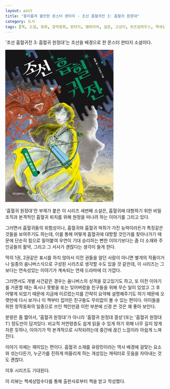 ```yaml
---
layout: post
title: "흥미롭게 볼만한 몬스터 판타지 - 조선 흡혈귀전 3: 흡혈귀 원정대"
category: 도서
tags: [책, 소설, 동화, 창작동화, 판타지, 뱀파이어, 설흔, 고상미, 위즈덤하우스, 책세상맘수다, 서평]
---
```


'조선 흡혈귀전 3: 흡혈귀 원정대'는
조선을 배경으로 한 몬스터 판타지 소설이다.

![표지](/images/joseon-vampire-3-vampire-expedition-book-h480.jpg)

'흡혈귀 원정대'란 부제가 붙은 이 시리즈 세번째 소설은,
흡혈귀에 대항하기 위한 비밀조직과
본격적인 흡혈귀 퇴치를 위해 원정을 떠나려 하는 이야기를 그리고 있다.

그러면서 흡혈귀들의 위험성이나,
흡혈귀와 흡혈귀 박쥐가 가진 능력이라든가 특징같은 것들을 보여주기도 하는데,
이를 통해 어떻게 흡혈귀에 대항할 것인가를 찾아나가기 때문에
단순히 힘으로 밀어붙여 우연이 기대 승리하는 뻔한 이야기보다는
좀 더 소재와 주인공들의 활약, 그리고 그 서사가 괜찮다는 생각이 들게 한다.

딱히 1권, 2권같은 표시를 하지 않아서
이전 권들을 알던 사람이 아니면 별개의 작품이거나 
일종의 옴니버스식으로 구성된 시리즈로 생각할 수도 있을 것 같은데,
이 시리즈는 그보다는 연속성있는 이야기가 계속되는
연재 드라마에 더 가깝다.

그러면서도 개별 사건같은 경우는 옴니버스의 성격을 갖고있기도 하고,
또 이전 이야기를 거론할 때는
혹시나 못봤을 또는 잊어버렸을 친구들을 위해
무슨 일이 있었고 그 후 어떻게 되었기 때문에 지금에 이르렀는지를
간략히 요약해 설명해주기도 하기 때문에
오랫만에 다시 보거나 이 책부터 집어든 친구들도 무리없이 볼 수 있는 편이다.
아이들을 위한 창작동화의 일종으로 쓰인 책인만큼
이런 부분에 신경 쓴 것은 꽤 좋아 보인다.

분량은 좀 짧아서, '흡혈귀 원정대'가 아니라 '흡혈귀 원정대 결성'(또는 '흡혈귀 원정대 1') 정도만이 담겨있다.
비교적 저연령층도 쉽게 읽을 수 있게 하기 위해 너무 길지 않게 자른 듯하나,
이야기가 막 본격적으로 시작되려는데 중간에 끊긴 느낌이라 아쉽게 느껴진다.

이야기 자체는 재미있는 편이다.
흡혈귀 소재를 유랑민이라는 역사 배경에 걸맞는 요소와 섞는다든가,
누군가를 진하게 떠올리게 하는 개성있는 캐릭터로 웃음을 자아내는 것도 괜찮다.

이후 시리즈도 기대된다.



<div class="im im-info">
이 리뷰는 책세상맘수다를 통해 출판사로부터 책을 받고 작성했다.
</div>

